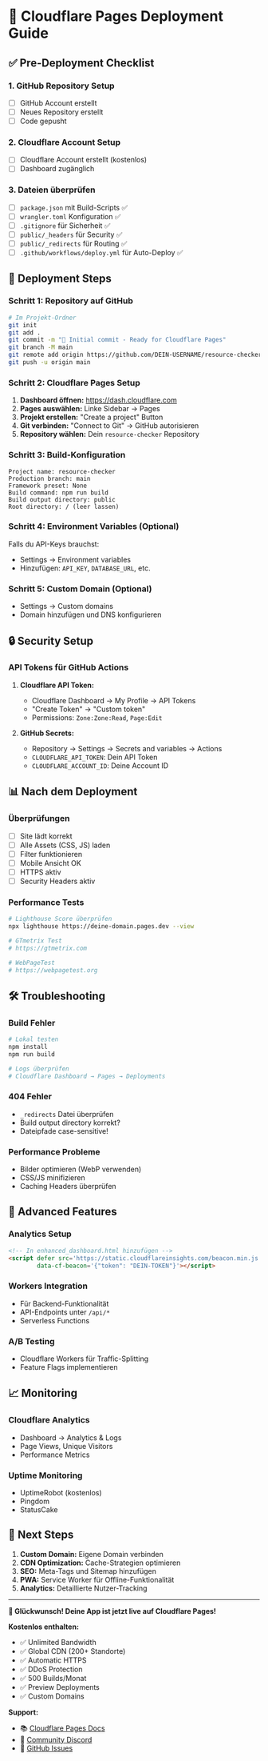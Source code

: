 # 🚀 Cloudflare Pages Deployment Guide

## ✅ Pre-Deployment Checklist

### 1. GitHub Repository Setup
- [ ] GitHub Account erstellt
- [ ] Neues Repository erstellt
- [ ] Code gepusht

### 2. Cloudflare Account Setup
- [ ] Cloudflare Account erstellt (kostenlos)
- [ ] Dashboard zugänglich

### 3. Dateien überprüfen
- [ ] `package.json` mit Build-Scripts ✅
- [ ] `wrangler.toml` Konfiguration ✅
- [ ] `.gitignore` für Sicherheit ✅
- [ ] `public/_headers` für Security ✅
- [ ] `public/_redirects` für Routing ✅
- [ ] `.github/workflows/deploy.yml` für Auto-Deploy ✅

## 🔧 Deployment Steps

### Schritt 1: Repository auf GitHub
```bash
# Im Projekt-Ordner
git init
git add .
git commit -m "🚀 Initial commit - Ready for Cloudflare Pages"
git branch -M main
git remote add origin https://github.com/DEIN-USERNAME/resource-checker.git
git push -u origin main
```

### Schritt 2: Cloudflare Pages Setup
1. **Dashboard öffnen:** https://dash.cloudflare.com
2. **Pages auswählen:** Linke Sidebar → Pages
3. **Projekt erstellen:** "Create a project" Button
4. **Git verbinden:** "Connect to Git" → GitHub autorisieren
5. **Repository wählen:** Dein `resource-checker` Repository

### Schritt 3: Build-Konfiguration
```
Project name: resource-checker
Production branch: main
Framework preset: None
Build command: npm run build
Build output directory: public
Root directory: / (leer lassen)
```

### Schritt 4: Environment Variables (Optional)
Falls du API-Keys brauchst:
- Settings → Environment variables
- Hinzufügen: `API_KEY`, `DATABASE_URL`, etc.

### Schritt 5: Custom Domain (Optional)
- Settings → Custom domains
- Domain hinzufügen und DNS konfigurieren

## 🔒 Security Setup

### API Tokens für GitHub Actions
1. **Cloudflare API Token:**
   - Cloudflare Dashboard → My Profile → API Tokens
   - "Create Token" → "Custom token"
   - Permissions: `Zone:Zone:Read`, `Page:Edit`
   
2. **GitHub Secrets:**
   - Repository → Settings → Secrets and variables → Actions
   - `CLOUDFLARE_API_TOKEN`: Dein API Token
   - `CLOUDFLARE_ACCOUNT_ID`: Deine Account ID

## 📊 Nach dem Deployment

### Überprüfungen
- [ ] Site lädt korrekt
- [ ] Alle Assets (CSS, JS) laden
- [ ] Filter funktionieren
- [ ] Mobile Ansicht OK
- [ ] HTTPS aktiv
- [ ] Security Headers aktiv

### Performance Tests
```bash
# Lighthouse Score überprüfen
npx lighthouse https://deine-domain.pages.dev --view

# GTmetrix Test
# https://gtmetrix.com

# WebPageTest
# https://webpagetest.org
```

## 🛠️ Troubleshooting

### Build Fehler
```bash
# Lokal testen
npm install
npm run build

# Logs überprüfen
# Cloudflare Dashboard → Pages → Deployments
```

### 404 Fehler
- `_redirects` Datei überprüfen
- Build output directory korrekt?
- Dateipfade case-sensitive!

### Performance Probleme
- Bilder optimieren (WebP verwenden)
- CSS/JS minifizieren
- Caching Headers überprüfen

## 🚀 Advanced Features

### Analytics Setup
```html
<!-- In enhanced_dashboard.html hinzufügen -->
<script defer src='https://static.cloudflareinsights.com/beacon.min.js' 
        data-cf-beacon='{"token": "DEIN-TOKEN"}'></script>
```

### Workers Integration
- Für Backend-Funktionalität
- API-Endpoints unter `/api/*`
- Serverless Functions

### A/B Testing
- Cloudflare Workers für Traffic-Splitting
- Feature Flags implementieren

## 📈 Monitoring

### Cloudflare Analytics
- Dashboard → Analytics & Logs
- Page Views, Unique Visitors
- Performance Metrics

### Uptime Monitoring
- UptimeRobot (kostenlos)
- Pingdom
- StatusCake

## 🎯 Next Steps

1. **Custom Domain:** Eigene Domain verbinden
2. **CDN Optimization:** Cache-Strategien optimieren
3. **SEO:** Meta-Tags und Sitemap hinzufügen
4. **PWA:** Service Worker für Offline-Funktionalität
5. **Analytics:** Detaillierte Nutzer-Tracking

---

**🎉 Glückwunsch! Deine App ist jetzt live auf Cloudflare Pages!**

**Kostenlos enthalten:**
- ✅ Unlimited Bandwidth
- ✅ Global CDN (200+ Standorte)
- ✅ Automatic HTTPS
- ✅ DDoS Protection
- ✅ 500 Builds/Monat
- ✅ Preview Deployments
- ✅ Custom Domains

**Support:**
- 📚 [Cloudflare Pages Docs](https://developers.cloudflare.com/pages/)
- 💬 [Community Discord](https://discord.cloudflare.com)
- 🐛 [GitHub Issues](https://github.com/DEIN-USERNAME/resource-checker/issues)